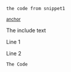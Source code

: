 <!-- snippet: snippet1 -->
<a id='snippet-snippet1'></a>
```cs
the code from snippet1
```
<sup><a href='#snippet-snippet1' title='Start of snippet'>anchor</a></sup>
<!-- endSnippet -->

The include text <!-- singleLineInclude: fileToInclude.txt -->

Line 1 <!-- include: multiLineFileToInclude.txt -->

Line 2 <!-- endInclude -->

<!-- include: includeWithCode.txt -->
```
The Code
```
<!-- endInclude -->
